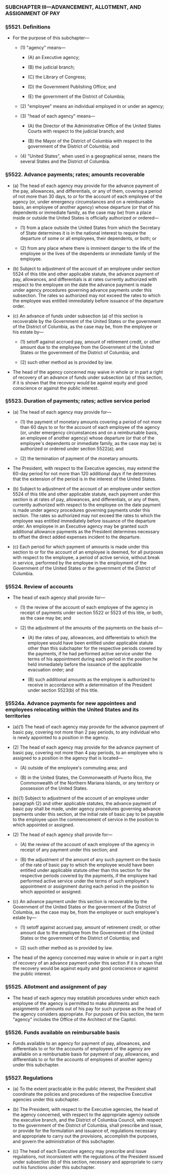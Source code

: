 ### SUBCHAPTER III—ADVANCEMENT, ALLOTMENT, AND ASSIGNMENT OF PAY

### §5521. Definitions
* For the purpose of this subchapter—

  * (1) "agency" means—

    * (A) an Executive agency;

    * (B) the judicial branch;

    * (C) the Library of Congress;

    * (D) the Government Publishing Office; and

    * (E) the government of the District of Columbia;


  * (2) "employee" means an individual employed in or under an agency;

  * (3) "head of each agency" means—

    * (A) the Director of the Administrative Office of the United States Courts with respect to the judicial branch; and

    * (B) the Mayor of the District of Columbia with respect to the government of the District of Columbia; and


  * (4) "United States", when used in a geographical sense, means the several States and the District of Columbia.

### §5522. Advance payments; rates; amounts recoverable
* (a) The head of each agency may provide for the advance payment of the pay, allowances, and differentials, or any of them, covering a period of not more than 30 days, to or for the account of each employee of the agency (or, under emergency circumstances and on a reimbursable basis, an employee of another agency) whose departure (or that of his dependents or immediate family, as the case may be) from a place inside or outside the United States is officially authorized or ordered—

  * (1) from a place outside the United States from which the Secretary of State determines it is in the national interest to require the departure of some or all employees, their dependents, or both; or

  * (2) from any place where there is imminent danger to the life of the employee or the lives of the dependents or immediate family of the employee.


* (b) Subject to adjustment of the account of an employee under section 5524 of this title and other applicable statute, the advance payment of pay, allowances, and differentials is at rates currently authorized with respect to the employee on the date the advance payment is made under agency procedures governing advance payments under this subsection. The rates so authorized may not exceed the rates to which the employee was entitled immediately before issuance of the departure order.

* (c) An advance of funds under subsection (a) of this section is recoverable by the Government of the United States or the government of the District of Columbia, as the case may be, from the employee or his estate by—

  * (1) setoff against accrued pay, amount of retirement credit, or other amount due to the employee from the Government of the United States or the government of the District of Columbia; and

  * (2) such other method as is provided by law.


* The head of the agency concerned may waive in whole or in part a right of recovery of an advance of funds under subsection (a) of this section, if it is shown that the recovery would be against equity and good conscience or against the public interest.

### §5523. Duration of payments; rates; active service period
* (a) The head of each agency may provide for—

  * (1) the payment of monetary amounts covering a period of not more than 60 days to or for the account of each employee of the agency (or, under emergency circumstances and on a reimbursable basis, an employee of another agency) whose departure (or that of the employee's dependents or immediate family, as the case may be) is authorized or ordered under section 5522(a); and

  * (2) the termination of payment of the monetary amounts.


* The President, with respect to the Executive agencies, may extend the 60-day period for not more than 120 additional days if he determines that the extension of the period is in the interest of the United States.

* (b) Subject to adjustment of the account of an employee under section 5524 of this title and other applicable statute, each payment under this section is at rates of pay, allowances, and differentials, or any of them, currently authorized with respect to the employee on the date payment is made under agency procedures governing payments under this section. The rates so authorized may not exceed the rates to which the employee was entitled immediately before issuance of the departure order. An employee in an Executive agency may be granted such additional allowance payments as the President determines necessary to offset the direct added expenses incident to the departure.

* (c) Each period for which payment of amounts is made under this section to or for the account of an employee is deemed, for all purposes with respect to the employee, a period of active service, without break in service, performed by the employee in the employment of the Government of the United States or the government of the District of Columbia.

### §5524. Review of accounts
* The head of each agency shall provide for—

  * (1) the review of the account of each employee of the agency in receipt of payments under section 5522 or 5523 of this title, or both, as the case may be; and

  * (2) the adjustment of the amounts of the payments on the basis of—

    * (A) the rates of pay, allowances, and differentials to which the employee would have been entitled under applicable statute other than this subchapter for the respective periods covered by the payments, if he had performed active service under the terms of his appointment during each period in the position he held immediately before the issuance of the applicable evacuation order; and

    * (B) such additional amounts as the employee is authorized to receive in accordance with a determination of the President under section 5523(b) of this title.

### §5524a. Advance payments for new appointees and employees relocating within the United States and its territories
* (a)(1) The head of each agency may provide for the advance payment of basic pay, covering not more than 2 pay periods, to any individual who is newly appointed to a position in the agency.

* (2) The head of each agency may provide for the advance payment of basic pay, covering not more than 4 pay periods, to an employee who is assigned to a position in the agency that is located—

  * (A) outside of the employee's commuting area; and

  * (B) in the United States, the Commonwealth of Puerto Rico, the Commonwealth of the Northern Mariana Islands, or any territory or possession of the United States.


* (b)(1) Subject to adjustment of the account of an employee under paragraph (2) and other applicable statutes, the advance payment of basic pay shall be made, under agency procedures governing advance payments under this section, at the initial rate of basic pay to be payable to the employee upon the commencement of service in the position to which appointed or assigned.

* (2) The head of each agency shall provide for—

  * (A) the review of the account of each employee of the agency in receipt of any payment under this section; and

  * (B) the adjustment of the amount of any such payment on the basis of the rate of basic pay to which the employee would have been entitled under applicable statute other than this section for the respective periods covered by the payments, if the employee had performed active service under the terms of such employee's appointment or assignment during each period in the position to which appointed or assigned.


* (c) An advance payment under this section is recoverable by the Government of the United States or the government of the District of Columbia, as the case may be, from the employee or such employee's estate by—

  * (1) setoff against accrued pay, amount of retirement credit, or other amount due to the employee from the Government of the United States or the government of the District of Columbia; and

  * (2) such other method as is provided by law.


* The head of the agency concerned may waive in whole or in part a right of recovery of an advance payment under this section if it is shown that the recovery would be against equity and good conscience or against the public interest.

### §5525. Allotment and assignment of pay
* The head of each agency may establish procedures under which each employee of the agency is permitted to make allotments and assignments of amounts out of his pay for such purpose as the head of the agency considers appropriate. For purposes of this section, the term "agency" includes the Office of the Architect of the Capitol.

### §5526. Funds available on reimbursable basis
* Funds available to an agency for payment of pay, allowances, and differentials to or for the accounts of employees of the agency are available on a reimbursable basis for payment of pay, allowances, and differentials to or for the accounts of employees of another agency under this subchapter.

### §5527. Regulations
* (a) To the extent practicable in the public interest, the President shall coordinate the policies and procedures of the respective Executive agencies under this subchapter.

* (b) The President, with respect to the Executive agencies, the head of the agency concerned, with respect to the appropriate agency outside the executive branch, and the District of Columbia Council, with respect to the government of the District of Columbia, shall prescribe and issue, or provide for the formulation and issuance of, regulations necessary and appropriate to carry out the provisions, accomplish the purposes, and govern the administration of this subchapter.

* (c) The head of each Executive agency may prescribe and issue regulations, not inconsistent with the regulations of the President issued under subsection (b) of this section, necessary and appropriate to carry out his functions under this subchapter.